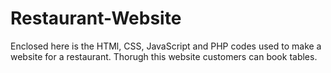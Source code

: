 # Restaurant-Website
Enclosed here is the HTMl, CSS, JavaScript and PHP codes used to make a website for a restaurant. Thorugh this website customers can book tables.
